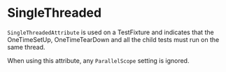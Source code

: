 # SingleThreaded

`SingleThreadedAttribute` is used on a TestFixture and indicates that the OneTimeSetUp, OneTimeTearDown and all the child tests must run on the same thread.

When using this attribute, any `ParallelScope` setting is ignored.
